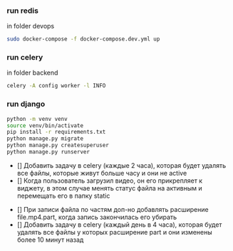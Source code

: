 <!-- Start -->
### run redis
in folder devops
```sh
sudo docker-compose -f docker-compose.dev.yml up 
```
### run celery 
in folder backend
```sh
celery -A config worker -l INFO
```
### run django
```sh
python -m venv venv
source venv/bin/activate
pip install -r requirements.txt
python manage.py migrate
python manage.py createsuperuser
python manage.py runserver
```


<!-- TODO -->
- [] Добавить задачу в celery (каждые 2 часа), которая будет удалять все файлы, которые живут больше часу и они не active
- [] Когда пользователь загрузил видео, он его прикрепляет к виджету, в этом случае менять статус файла на активным и перемещать его в папку static 


<!-- Backlog -->
- [] При записи файла по частям доп-но добавлять расширение file.mp4.part, когда запись закончилась его убирать
- [] Добавить задачу в celery (каждый день в 4 часа), которая будет удалять все файлы у которых расширение part и они изменены более 10 минут назад
